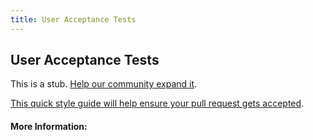 ```yaml
---
title: User Acceptance Tests
---
```


## User Acceptance Tests

This is a stub. [Help our community expand it](https://github.com/freeCodeCamp/guide-articles/tree/master/articles/Agile/User-Acceptance-Tests/index.md).

[This quick style guide will help ensure your pull request gets accepted](https://github.com/freeCodeCamp/guide-articles/blob/master/README.md).

<!-- The article goes here, in GitHub-flavored Markdown. Feel free to add YouTube videos, images, and CodePen/JSBin embeds  -->

#### More Information:
<!-- Please add any articles you think might be helpful to read before writing the article -->


